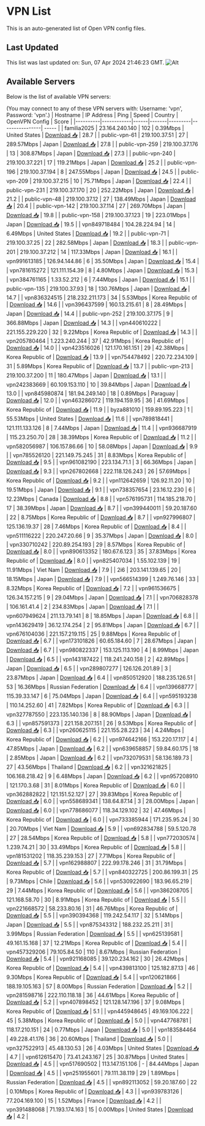 # VPN List

This is an auto-generated list of Open VPN config files.

## Last Updated

This list was last updated on: Sun, 07 Apr 2024 21:46:23 GMT.
![Alt](https://repobeats.axiom.co/api/embed/186b98318ef1479477931607c1ad7d823f12451f.svg "Repobeats analytics image")

## Available Servers

Below is the list of available VPN servers:

(You may connect to any of these VPN servers with: Username: 'vpn', Password: 'vpn'.)
| Hostname | IP Address | Ping | Speed | Country | OpenVPN Config | Score |
|----------|------------|------|-------|---------|----------------| ----- |
| familia2025 | 23.164.240.140 | 102 | 0.39Mbps | United States | [Download 📥](./configs/server_0_US.ovpn) | 28.7 |
| public-vpn-61 | 219.100.37.51 | 27 | 289.57Mbps | Japan | [Download 📥](./configs/server_1_JP.ovpn) | 27.8 |
| public-vpn-259 | 219.100.37.176 | 13 | 308.87Mbps | Japan | [Download 📥](./configs/server_2_JP.ovpn) | 27.3 |
| public-vpn-240 | 219.100.37.221 | 17 | 119.21Mbps | Japan | [Download 📥](./configs/server_3_JP.ovpn) | 25.2 |
| public-vpn-196 | 219.100.37.194 | 8 | 247.55Mbps | Japan | [Download 📥](./configs/server_4_JP.ovpn) | 24.5 |
| public-vpn-209 | 219.100.37.215 | 10 | 75.71Mbps | Japan | [Download 📥](./configs/server_5_JP.ovpn) | 22.4 |
| public-vpn-231 | 219.100.37.170 | 20 | 252.22Mbps | Japan | [Download 📥](./configs/server_6_JP.ovpn) | 21.2 |
| public-vpn-48 | 219.100.37.12 | 27 | 138.49Mbps | Japan | [Download 📥](./configs/server_7_JP.ovpn) | 20.4 |
| public-vpn-142 | 219.100.37.114 | 27 | 269.70Mbps | Japan | [Download 📥](./configs/server_8_JP.ovpn) | 19.8 |
| public-vpn-158 | 219.100.37.123 | 19 | 223.01Mbps | Japan | [Download 📥](./configs/server_9_JP.ovpn) | 19.5 |
| vpn849718484 | 104.28.224.94 | 14 | 6.49Mbps | United States | [Download 📥](./configs/server_10_US.ovpn) | 19.2 |
| public-vpn-71 | 219.100.37.25 | 22 | 282.58Mbps | Japan | [Download 📥](./configs/server_11_JP.ovpn) | 18.3 |
| public-vpn-201 | 219.100.37.212 | 14 | 117.33Mbps | Japan | [Download 📥](./configs/server_12_JP.ovpn) | 16.1 |
| vpn991613185 | 126.94.144.86 | 6 | 35.50Mbps | Japan | [Download 📥](./configs/server_13_JP.ovpn) | 15.4 |
| vpn781615272 | 121.111.154.39 | 8 | 4.80Mbps | Japan | [Download 📥](./configs/server_14_JP.ovpn) | 15.3 |
| vpn384761165 | 1.33.52.212 | 6 | 7.44Mbps | Japan | [Download 📥](./configs/server_15_JP.ovpn) | 15.1 |
| public-vpn-135 | 219.100.37.93 | 18 | 130.76Mbps | Japan | [Download 📥](./configs/server_16_JP.ovpn) | 14.7 |
| vpn836324515 | 218.232.211.173 | 34 | 5.53Mbps | Korea Republic of | [Download 📥](./configs/server_17_KR.ovpn) | 14.6 |
| vpn396437599 | 160.13.215.61 | 8 | 28.49Mbps | Japan | [Download 📥](./configs/server_18_JP.ovpn) | 14.4 |
| public-vpn-252 | 219.100.37.175 | 9 | 366.88Mbps | Japan | [Download 📥](./configs/server_19_JP.ovpn) | 14.3 |
| vpn440610222 | 221.155.229.220 | 32 | 9.22Mbps | Korea Republic of | [Download 📥](./configs/server_20_KR.ovpn) | 14.3 |
| vpn205780464 | 1.223.240.244 | 37 | 42.91Mbps | Korea Republic of | [Download 📥](./configs/server_21_KR.ovpn) | 14.0 |
| vpn423516026 | 121.170.161.151 | 29 | 42.38Mbps | Korea Republic of | [Download 📥](./configs/server_22_KR.ovpn) | 13.9 |
| vpn754478492 | 220.72.234.109 | 31 | 5.89Mbps | Korea Republic of | [Download 📥](./configs/server_23_KR.ovpn) | 13.7 |
| public-vpn-213 | 219.100.37.200 | 11 | 180.47Mbps | Japan | [Download 📥](./configs/server_24_JP.ovpn) | 13.1 |
| vpn242383669 | 60.109.153.110 | 10 | 39.84Mbps | Japan | [Download 📥](./configs/server_25_JP.ovpn) | 13.0 |
| vpn845980874 | 181.94.249.140 | 18 | 0.89Mbps | Paraguay | [Download 📥](./configs/server_26_PY.ovpn) | 12.0 |
| vpn463286072 | 119.194.159.95 | 36 | 41.69Mbps | Korea Republic of | [Download 📥](./configs/server_27_KR.ovpn) | 11.9 |
| byza881010 | 159.89.195.223 | 1 | 55.53Mbps | United States | [Download 📥](./configs/server_28_US.ovpn) | 11.6 |
| vpn789818441 | 121.111.133.126 | 8 | 7.44Mbps | Japan | [Download 📥](./configs/server_29_JP.ovpn) | 11.4 |
| vpn936687919 | 115.23.250.70 | 28 | 38.39Mbps | Korea Republic of | [Download 📥](./configs/server_30_KR.ovpn) | 11.2 |
| vpn582056987 | 106.157.86.66 | 10 | 58.08Mbps | Japan | [Download 📥](./configs/server_31_JP.ovpn) | 9.9 |
| vpn785526120 | 221.149.75.245 | 31 | 8.83Mbps | Korea Republic of | [Download 📥](./configs/server_32_KR.ovpn) | 9.5 |
| vpn961082190 | 223.134.71.1 | 3 | 66.36Mbps | Japan | [Download 📥](./configs/server_33_JP.ovpn) | 9.3 |
| vpn267802668 | 222.118.126.243 | 26 | 57.69Mbps | Korea Republic of | [Download 📥](./configs/server_34_KR.ovpn) | 9.2 |
| vpn112642659 | 126.92.11.20 | 10 | 19.51Mbps | Japan | [Download 📥](./configs/server_35_JP.ovpn) | 9.1 |
| vpn738357654 | 23.16.12.230 | 6 | 12.23Mbps | Canada | [Download 📥](./configs/server_36_CA.ovpn) | 8.8 |
| vpn576195731 | 114.185.218.70 | 17 | 38.39Mbps | Japan | [Download 📥](./configs/server_37_JP.ovpn) | 8.7 |
| vpn399440011 | 59.20.187.60 | 22 | 8.75Mbps | Korea Republic of | [Download 📥](./configs/server_38_KR.ovpn) | 8.7 |
| vpn927996807 | 125.136.19.37 | 28 | 7.46Mbps | Korea Republic of | [Download 📥](./configs/server_39_KR.ovpn) | 8.4 |
| vpn511116222 | 220.247.20.66 | 9 | 35.37Mbps | Japan | [Download 📥](./configs/server_40_JP.ovpn) | 8.0 |
| vpn330710242 | 220.89.254.193 | 29 | 8.57Mbps | Korea Republic of | [Download 📥](./configs/server_41_KR.ovpn) | 8.0 |
| vpn890613352 | 180.67.6.123 | 35 | 37.83Mbps | Korea Republic of | [Download 📥](./configs/server_42_KR.ovpn) | 8.0 |
| vpn825407034 | 1.55.102.139 | 19 | 11.91Mbps | Viet Nam | [Download 📥](./configs/server_43_VN.ovpn) | 7.9 |
| 2i6 | 203.141.139.65 | 20 | 18.15Mbps | Japan | [Download 📥](./configs/server_44_JP.ovpn) | 7.9 |
| vpn566514399 | 1.249.76.146 | 33 | 8.32Mbps | Korea Republic of | [Download 📥](./configs/server_45_KR.ovpn) | 7.2 |
| vpn961536675 | 126.34.157.215 | 9 | 29.04Mbps | Japan | [Download 📥](./configs/server_46_JP.ovpn) | 7.1 |
| vpn706828378 | 106.161.41.4 | 2 | 234.83Mbps | Japan | [Download 📥](./configs/server_47_JP.ovpn) | 7.1 |
| vpn607949624 | 211.13.79.141 | 8 | 18.85Mbps | Japan | [Download 📥](./configs/server_48_JP.ovpn) | 6.8 |
| vpn143629419 | 36.12.174.254 | 2 | 95.81Mbps | Japan | [Download 📥](./configs/server_49_JP.ovpn) | 6.7 |
| vpn676104036 | 221.157.219.115 | 25 | 9.88Mbps | Korea Republic of | [Download 📥](./configs/server_50_KR.ovpn) | 6.7 |
| vpn173101826 | 60.65.184.60 | 7 | 28.67Mbps | Japan | [Download 📥](./configs/server_51_JP.ovpn) | 6.7 |
| vpn980822337 | 153.125.113.190 | 4 | 8.99Mbps | Japan | [Download 📥](./configs/server_52_JP.ovpn) | 6.5 |
| vpn143187422 | 118.241.240.158 | 2 | 42.89Mbps | Japan | [Download 📥](./configs/server_53_JP.ovpn) | 6.5 |
| vpn289807277 | 126.126.201.89 | 3 | 23.87Mbps | Japan | [Download 📥](./configs/server_54_JP.ovpn) | 6.4 |
| vpn850512920 | 188.235.126.51 | 53 | 16.36Mbps | Russian Federation | [Download 📥](./configs/server_55_RU.ovpn) | 6.4 |
| vpn139668777 | 115.39.33.147 | 6 | 75.04Mbps | Japan | [Download 📥](./configs/server_56_JP.ovpn) | 6.4 |
| vpn595193238 | 110.14.252.60 | 41 | 7.82Mbps | Korea Republic of | [Download 📥](./configs/server_57_KR.ovpn) | 6.3 |
| vpn327787550 | 223.135.140.136 | 8 | 88.90Mbps | Japan | [Download 📥](./configs/server_58_JP.ovpn) | 6.3 |
| vpn857591373 | 221.158.207.151 | 26 | 9.53Mbps | Korea Republic of | [Download 📥](./configs/server_59_KR.ovpn) | 6.3 |
| vpn260625115 | 221.155.28.223 | 34 | 4.24Mbps | Korea Republic of | [Download 📥](./configs/server_60_KR.ovpn) | 6.2 |
| vpn974642166 | 153.220.17.117 | 4 | 47.85Mbps | Japan | [Download 📥](./configs/server_61_JP.ovpn) | 6.2 |
| vpn639658857 | 59.84.60.175 | 18 | 2.85Mbps | Japan | [Download 📥](./configs/server_62_JP.ovpn) | 6.2 |
| vpn732079531 | 58.136.189.73 | 27 | 43.56Mbps | Thailand | [Download 📥](./configs/server_63_TH.ovpn) | 6.2 |
| vpn321621825 | 106.168.218.42 | 9 | 6.48Mbps | Japan | [Download 📥](./configs/server_64_JP.ovpn) | 6.2 |
| vpn957208910 | 121.170.3.68 | 31 | 8.01Mbps | Korea Republic of | [Download 📥](./configs/server_65_KR.ovpn) | 6.0 |
| vpn362882822 | 121.151.52.127 | 27 | 39.83Mbps | Korea Republic of | [Download 📥](./configs/server_66_KR.ovpn) | 6.0 |
| vpn558689341 | 138.64.87.14 | 3 | 28.00Mbps | Japan | [Download 📥](./configs/server_67_JP.ovpn) | 6.0 |
| vpn778686077 | 118.34.129.102 | 32 | 47.46Mbps | Korea Republic of | [Download 📥](./configs/server_68_KR.ovpn) | 6.0 |
| vpn733385944 | 171.235.95.24 | 30 | 20.70Mbps | Viet Nam | [Download 📥](./configs/server_69_VN.ovpn) | 5.9 |
| vpn692834788 | 59.5.120.78 | 27 | 28.54Mbps | Korea Republic of | [Download 📥](./configs/server_70_KR.ovpn) | 5.8 |
| vpn772030574 | 1.239.74.21 | 30 | 33.49Mbps | Korea Republic of | [Download 📥](./configs/server_71_KR.ovpn) | 5.8 |
| vpn181531202 | 118.35.239.153 | 27 | 7.71Mbps | Korea Republic of | [Download 📥](./configs/server_72_KR.ovpn) | 5.7 |
| vpn162988807 | 222.99.178.246 | 31 | 31.79Mbps | Korea Republic of | [Download 📥](./configs/server_73_KR.ovpn) | 5.7 |
| vpn840322725 | 200.86.199.31 | 25 | 9.73Mbps | Chile | [Download 📥](./configs/server_74_CL.ovpn) | 5.6 |
| vpn530922690 | 183.96.65.219 | 29 | 7.44Mbps | Korea Republic of | [Download 📥](./configs/server_75_KR.ovpn) | 5.6 |
| vpn386208705 | 121.168.58.70 | 30 | 8.91Mbps | Korea Republic of | [Download 📥](./configs/server_76_KR.ovpn) | 5.5 |
| vpn221668572 | 58.233.80.16 | 31 | 46.76Mbps | Korea Republic of | [Download 📥](./configs/server_77_KR.ovpn) | 5.5 |
| vpn390394368 | 119.242.54.117 | 32 | 5.14Mbps | Japan | [Download 📥](./configs/server_78_JP.ovpn) | 5.5 |
| vpn875343312 | 188.232.25.211 | 31 | 3.99Mbps | Russian Federation | [Download 📥](./configs/server_79_RU.ovpn) | 5.5 |
| vpn625139581 | 49.161.15.168 | 37 | 12.21Mbps | Korea Republic of | [Download 📥](./configs/server_80_KR.ovpn) | 5.4 |
| vpn457329206 | 79.105.84.50 | 110 | 8.67Mbps | Russian Federation | [Download 📥](./configs/server_81_RU.ovpn) | 5.4 |
| vpn921168085 | 39.120.234.162 | 30 | 26.42Mbps | Korea Republic of | [Download 📥](./configs/server_82_KR.ovpn) | 5.4 |
| vpn439813100 | 125.182.87.13 | 46 | 9.30Mbps | Korea Republic of | [Download 📥](./configs/server_83_KR.ovpn) | 5.4 |
| vpn120621866 | 188.19.105.163 | 57 | 8.00Mbps | Russian Federation | [Download 📥](./configs/server_84_RU.ovpn) | 5.2 |
| vpn281598716 | 222.110.118.18 | 36 | 44.61Mbps | Korea Republic of | [Download 📥](./configs/server_85_KR.ovpn) | 5.2 |
| vpn407898452 | 121.128.147.196 | 37 | 9.08Mbps | Korea Republic of | [Download 📥](./configs/server_86_KR.ovpn) | 5.1 |
| vpn445948645 | 49.169.106.222 | 45 | 5.38Mbps | Korea Republic of | [Download 📥](./configs/server_87_KR.ovpn) | 5.0 |
| vpn447768781 | 118.17.210.151 | 24 | 0.77Mbps | Japan | [Download 📥](./configs/server_88_JP.ovpn) | 5.0 |
| vpn183584464 | 49.228.41.176 | 36 | 20.60Mbps | Thailand | [Download 📥](./configs/server_89_TH.ovpn) | 5.0 |
| vpn327522913 | 45.48.130.53 | 26 | 4.03Mbps | United States | [Download 📥](./configs/server_90_US.ovpn) | 4.7 |
| vpn612615470 | 73.41.243.167 | 25 | 30.87Mbps | United States | [Download 📥](./configs/server_91_US.ovpn) | 4.5 |
| vpn517690502 | 113.147.151.106 | - | 84.44Mbps | Japan | [Download 📥](./configs/server_92_JP.ovpn) | 4.5 |
| vpn251955601 | 79.111.38.119 | 29 | 1.89Mbps | Russian Federation | [Download 📥](./configs/server_93_RU.ovpn) | 4.5 |
| vpn892113052 | 59.20.187.60 | 22 | 0.10Mbps | Korea Republic of | [Download 📥](./configs/server_94_KR.ovpn) | 4.3 |
| vpn939783126 | 77.204.169.100 | 15 | 1.52Mbps | France | [Download 📥](./configs/server_95_FR.ovpn) | 4.2 |
| vpn391488068 | 71.193.174.163 | 15 | 0.00Mbps | United States | [Download 📥](./configs/server_96_US.ovpn) | 4.2 |
